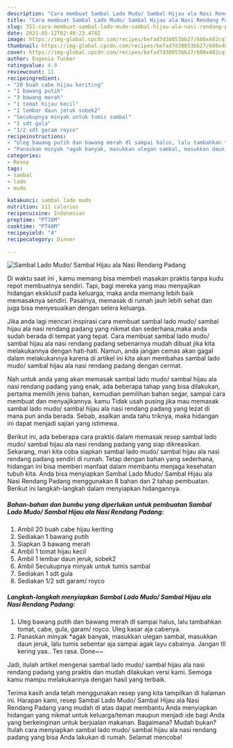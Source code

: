 ```yaml
---
description: "Cara membuat Sambal Lado Mudo/ Sambal Hijau ala Nasi Rendang Padang yang enak dan Mudah Dibuat"
title: "Cara membuat Sambal Lado Mudo/ Sambal Hijau ala Nasi Rendang Padang yang enak dan Mudah Dibuat"
slug: 351-cara-membuat-sambal-lado-mudo-sambal-hijau-ala-nasi-rendang-padang-yang-enak-dan-mudah-dibuat
date: 2021-05-12T02:48:23.478Z
image: https://img-global.cpcdn.com/recipes/befad7d30053bb27/680x482cq70/sambal-lado-mudo-sambal-hijau-ala-nasi-rendang-padang-foto-resep-utama.jpg
thumbnail: https://img-global.cpcdn.com/recipes/befad7d30053bb27/680x482cq70/sambal-lado-mudo-sambal-hijau-ala-nasi-rendang-padang-foto-resep-utama.jpg
cover: https://img-global.cpcdn.com/recipes/befad7d30053bb27/680x482cq70/sambal-lado-mudo-sambal-hijau-ala-nasi-rendang-padang-foto-resep-utama.jpg
author: Eugenia Tucker
ratingvalue: 4.9
reviewcount: 11
recipeingredient:
- "20 buah cabe hijau keriting"
- "1 bawang putih"
- "3 bawang merah"
- "1 tomat hijau kecil"
- "1 lembar daun jeruk sobek2"
- "Secukupnya minyak untuk tumis sambal"
- "1 sdt gula"
- "1/2 sdt garam royco"
recipeinstructions:
- "Uleg bawang putih dan bawang merah dl sampai halus, lalu tambahkan tomat, cabe, gula, garam/ royco. Uleg kasar aja cabenya."
- "Panaskan minyak *agak banyak, masukkan ulegan sambal, masukkan daun jeruk, lalu tumis sebentar aja sampai agak layu cabainya. Jangan tll kering yaa.. Tes rasa. Done~~"
categories:
- Resep
tags:
- sambal
- lado
- mudo

katakunci: sambal lado mudo 
nutrition: 111 calories
recipecuisine: Indonesian
preptime: "PT38M"
cooktime: "PT48M"
recipeyield: "4"
recipecategory: Dinner

---
```



![Sambal Lado Mudo/ Sambal Hijau ala Nasi Rendang Padang](https://img-global.cpcdn.com/recipes/befad7d30053bb27/680x482cq70/sambal-lado-mudo-sambal-hijau-ala-nasi-rendang-padang-foto-resep-utama.jpg)

Di waktu  saat ini , kamu memang bisa membeli masakan praktis tanpa kudu repot membuatnya sendiri. Tapi, bagi mereka yang mau menyajikan hidangan eksklusif pada keluarga, maka anda memang lebih baik memasaknya sendiri. Pasalnya, memasak di rumah jauh lebih sehat dan juga bisa menyesuaikan dengan selera keluarga.

Jika anda lagi mencari inspirasi cara membuat sambal lado mudo/ sambal hijau ala nasi rendang padang yang nikmat dan sederhana,maka anda sudah berada di tempat yang tepat. Cara membuat sambal lado mudo/ sambal hijau ala nasi rendang padang  sebenarnya mudah dibuat jika kita melakukannya dengan hati-hati. Namun, anda jangan cemas akan gagal dalam melakukannya 
karena di artikel ini kita akan membahas sambal lado mudo/ sambal hijau ala nasi rendang padang dengan cermat.  



Nah untuk anda yang akan memasak sambal lado mudo/ sambal hijau ala nasi rendang padang yang enak, ada beberapa tahap yang bisa dilakukan, pertama memilih jenis bahan, kemudian pemilihan bahan segar, sampai cara membuat dan menyajikannya. kamu Tidak usah pusing jika mau memasak sambal lado mudo/ sambal hijau ala nasi rendang padang yang lezat di mana pun anda berada. Sebab, asalkan anda  tahu triknya, maka hidangan ini dapat menjadi sajian yang istimewa.

Berikut ini, ada beberapa cara praktis  dalam memasak resep sambal lado mudo/ sambal hijau ala nasi rendang padang yang siap dikreasikan. Sekarang, mari kita coba siapkan sambal lado mudo/ sambal hijau ala nasi rendang padang sendiri di rumah. Tetap dengan bahan yang sederhana, hidangan ini bisa memberi manfaat dalam membantu menjaga kesehatan tubuh kita. Anda bisa menyiapkan Sambal Lado Mudo/ Sambal Hijau ala Nasi Rendang Padang menggunakan 8 bahan dan 2 tahap pembuatan. Berikut ini langkah-langkah dalam menyiapkan hidangannya.

<!--inarticleads1-->

##### Bahan-bahan dan bumbu yang diperlukan untuk pembuatan Sambal Lado Mudo/ Sambal Hijau ala Nasi Rendang Padang:

1. Ambil 20 buah cabe hijau keriting
1. Sediakan 1 bawang putih
1. Siapkan 3 bawang merah
1. Ambil 1 tomat hijau kecil
1. Ambil 1 lembar daun jeruk, sobek2
1. Ambil Secukupnya minyak untuk tumis sambal
1. Sediakan 1 sdt gula
1. Sediakan 1/2 sdt garam/ royco




<!--inarticleads2-->

##### Langkah-langkah menyiapkan Sambal Lado Mudo/ Sambal Hijau ala Nasi Rendang Padang:

1. Uleg bawang putih dan bawang merah dl sampai halus, lalu tambahkan tomat, cabe, gula, garam/ royco. Uleg kasar aja cabenya.
1. Panaskan minyak *agak banyak, masukkan ulegan sambal, masukkan daun jeruk, lalu tumis sebentar aja sampai agak layu cabainya. Jangan tll kering yaa.. Tes rasa. Done~~




Jadi, itulah artikel mengenai  sambal lado mudo/ sambal hijau ala nasi rendang padang  yang praktis dan mudah dilakukan versi kami. Semoga kamu mampu melakukannya dengan hasil yang terbaik. 

Terima kasih anda telah menggunakan resep yang kita tampilkan di halaman ini. Harapan kami, resep  Sambal Lado Mudo/ Sambal Hijau ala Nasi Rendang Padang yang mudah di atas dapat membantu Anda menyiapkan hidangan yang nikmat untuk keluarga/teman maupun menjadi ide bagi Anda yang berkeinginan untuk berjualan makanan. Bagaimana? Mudah bukan? Itulah cara menyiapkan sambal lado mudo/ sambal hijau ala nasi rendang padang yang bisa Anda lakukan di rumah. Selamat mencoba!


